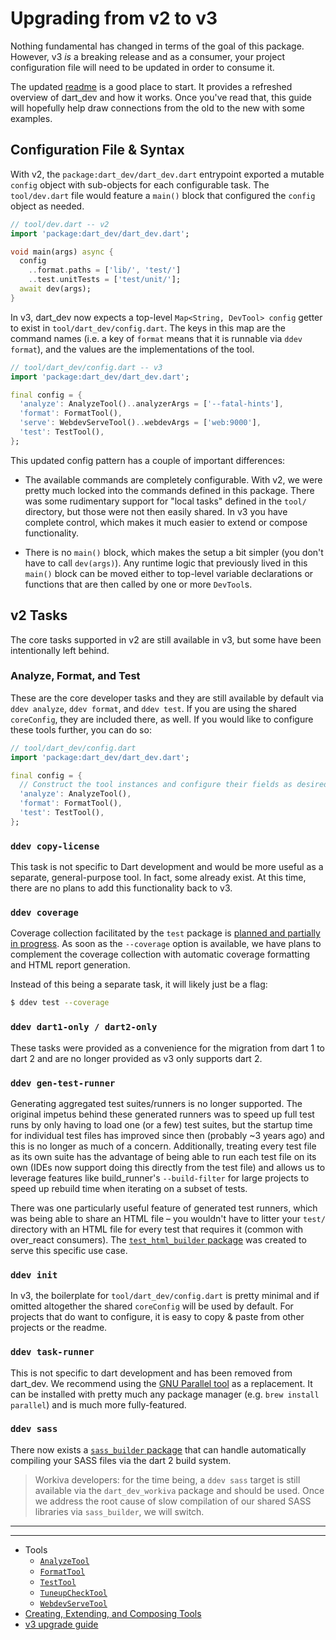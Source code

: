 # Upgrading from v2 to v3

Nothing fundamental has changed in terms of the goal of this package. However,
v3 _is_ a breaking release and as a consumer, your project configuration file
will need to be updated in order to consume it.

The updated [readme] is a good place to start. It provides a refreshed overview
of dart_dev and how it works. Once you've read that, this guide will hopefully
help draw connections from the old to the new with some examples.

## Configuration File & Syntax

With v2, the `package:dart_dev/dart_dev.dart` entrypoint exported a mutable
`config` object with sub-objects for each configurable task. The `tool/dev.dart`
file would feature a `main()` block that configured the `config` object as
needed.

```dart test=false
// tool/dev.dart -- v2
import 'package:dart_dev/dart_dev.dart';

void main(args) async {
  config
    ..format.paths = ['lib/', 'test/']
    ..test.unitTests = ['test/unit/'];
  await dev(args);
}
```

In v3, dart_dev now expects a top-level `Map<String, DevTool> config` getter to
exist in `tool/dart_dev/config.dart`. The keys in this map are the command names
(i.e. a key of `format` means that it is runnable via `ddev format`), and the
values are the implementations of the tool.

```dart
// tool/dart_dev/config.dart -- v3
import 'package:dart_dev/dart_dev.dart';

final config = {
  'analyze': AnalyzeTool()..analyzerArgs = ['--fatal-hints'],
  'format': FormatTool(),
  'serve': WebdevServeTool()..webdevArgs = ['web:9000'],
  'test': TestTool(),
};
```

This updated config pattern has a couple of important differences:

- The available commands are completely configurable. With v2, we were pretty
  much locked into the commands defined in this package. There was some
  rudimentary support for "local tasks" defined in the `tool/` directory, but
  those were not then easily shared. In v3 you have complete control, which
  makes it much easier to extend or compose functionality.

- There is no `main()` block, which makes the setup a bit simpler (you don't
  have to call `dev(args)`). Any runtime logic that previously lived in this
  `main()` block can be moved either to top-level variable declarations or
  functions that are then called by one or more `DevTool`s.

## v2 Tasks

The core tasks supported in v2 are still available in v3, but some have been
intentionally left behind.

### Analyze, Format, and Test

These are the core developer tasks and they are still available by default via
`ddev analyze`, `ddev format`, and `ddev test`. If you are using the shared
`coreConfig`, they are included there, as well. If you would like to configure
these tools further, you can do so:

```dart
// tool/dart_dev/config.dart
import 'package:dart_dev/dart_dev.dart';

final config = {
  // Construct the tool instances and configure their fields as desired.
  'analyze': AnalyzeTool(),
  'format': FormatTool(),
  'test': TestTool(),
};
```

### `ddev copy-license`

This task is not specific to Dart development and would be more useful as a
separate, general-purpose tool. In fact, some already exist. At this time, there
are no plans to add this functionality back to v3.

### `ddev coverage`

Coverage collection facilitated by the `test` package is [planned and partially
in progress][coverage]. As soon as the `--coverage` option is available, we have
plans to complement the coverage collection with automatic coverage formatting
and HTML report generation.

Instead of this being a separate task, it will likely just be a flag:

```bash
$ ddev test --coverage
```

### `ddev dart1-only / dart2-only`

These tasks were provided as a convenience for the migration from dart 1 to dart
2 and are no longer provided as v3 only supports dart 2.

### `ddev gen-test-runner`

Generating aggregated test suites/runners is no longer supported. The original
impetus behind these generated runners was to speed up full test runs by only
having to load one (or a few) test suites, but the startup time for individual
test files has improved since then (probably ~3 years ago) and this is no longer
as much of a concern. Additionally, treating every test file as its own suite
has the advantage of being able to run each test file on its own (IDEs now
support doing this directly from the test file) and allows us to leverage
features like build_runner's `--build-filter` for large projects to speed up
rebuild time when iterating on a subset of tests.

There was one particularly useful feature of generated test runners, which was
being able to share an HTML file – you wouldn't have to litter your `test/`
directory with an HTML file for every test that requires it (common with
over_react consumers). The [`test_html_builder` package][test-html-builder] was
created to serve this specific use case.

### `ddev init`

In v3, the boilerplate for `tool/dart_dev/config.dart` is pretty minimal and if
omitted altogether the shared `coreConfig` will be used by default. For projects
that do want to configure, it is easy to copy & paste from other projects or the
readme.

### `ddev task-runner`

This is not specific to dart development and has been removed from dart_dev. We
recommend using the [GNU Parallel tool][parallel] as a replacement. It can be
installed with pretty much any package manager (e.g. `brew install parallel`)
and is much more fully-featured.

### `ddev sass`

There now exists a [`sass_builder` package][sass-builder] that can handle automatically
compiling your SASS files via the dart 2 build system.

> Workiva developers: for the time being, a `ddev sass` target is still
> available via the `dart_dev_workiva` package and should be used. Once we
> address the root cause of slow compilation of our shared SASS libraries via
> `sass_builder`, we will switch.

[coverage]: https://github.com/dart-lang/test/issues/36
[parallel]: https://www.gnu.org/software/parallel/
[readme]: /README.md
[sass-builder]: https://pub.dev/packages/sass_builder
[test-html-builder]: https://pub.dev/packages/test_html_builder

---
---

<!-- Table of Contents -->

- Tools
  - [`AnalyzeTool`][analyze-tool]
  - [`FormatTool`][format-tool]
  - [`TestTool`][test-tool]
  - [`TuneupCheckTool`][tuneup-check-tool]
  - [`WebdevServeTool`][webdev-serve-tool]
- [Creating, Extending, and Composing Tools][tool-composition]
- [v3 upgrade guide][v3-upgrade-guide]

<!-- Table of Contents Links -->
[analyze-tool]: /doc/tools/analyze-tool.md
[tuneup-check-tool]: /doc/tools/tuneup-check-tool.md
[dart-function-tool]: /doc/tools/dart-function-tool.md
[format-tool]: /doc/tools/format-tool.md
[process-tool]: /doc/tools/process-tool.md
[test-tool]: /doc/tools/test-tool.md
[webdev-build-tool]: /doc/tools/webdev-build-tool.md
[webdev-serve-tool]: /doc/tools/webdev-serve-tool.md
[tool-composition]: /doc/tool-composition.md
[v3-upgrade-guide]: /doc/v3-upgrade-guide.md
